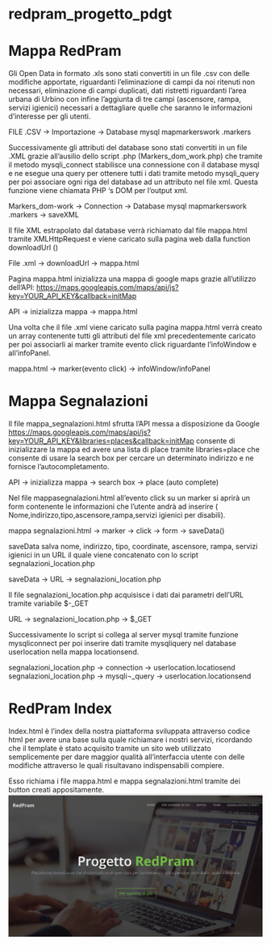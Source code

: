 # redpram_progetto_pdgt
# Mappa RedPram 

Gli Open Data in formato .xls sono stati convertiti in un file .csv  con delle modifiche apportate, riguardanti l’eliminazione di campi da noi ritenuti non necessari, eliminazione di campi duplicati, dati ristretti riguardanti l’area urbana di Urbino con infine l’aggiunta di tre campi (ascensore, rampa, servizi igienici) necessari a dettagliare quelle che saranno le informazioni d’interesse per gli utenti.

FILE .CSV -> Importazione -> Database mysql mapmarkerswork .markers

Successivamente gli attributi del database sono stati convertiti in un file .XML grazie all’ausilio dello script .php (Markers_dom_work.php) che tramite il metodo mysqli_connect stabilisce una connessione con il database mysql e ne esegue una query per ottenere tutti i dati tramite metodo mysqli_query per poi associare ogni riga del database ad un attributo nel file xml. Questa funzione viene chiamata PHP ‘s DOM per l’output xml. 

Markers_dom-work -> Connection -> Database mysql mapmarkerswork .markers -> saveXML


Il file XML estrapolato dal database verrà richiamato dal file mappa.html tramite XMLHttpRequest e viene  caricato sulla pagina web dalla function  downloadUrl () 

File .xml -> downloadUrl -> mappa.html

Pagina mappa.html inizializza una mappa di google maps grazie all’utilizzo dell’API: https://maps.googleapis.com/maps/api/js?key=YOUR_API_KEY&callback=initMap

API -> inizializza mappa -> mappa.html


Una volta che il file .xml viene caricato sulla pagina mappa.html verrà creato un array contenente tutti gli attributi del file xml precedentemente caricato per poi associarli ai marker tramite evento click riguardante l’infoWindow e  all’infoPanel.  

mappa.html -> marker(evento click) -> infoWindow/infoPanel 


# Mappa Segnalazioni

Il file mappa_segnalazioni.html sfrutta l’API messa a disposizione da Google
https://maps.googleapis.com/maps/api/js?key=YOUR_API_KEY&libraries=places&callback=initMap 
consente di inizializzare la mappa ed avere una lista di place tramite libraries=place che consente di usare la search box per cercare un determinato indirizzo e ne fornisce l’autocompletamento.

API -> inizializza mappa -> search box -> place (auto complete)

Nel file mappasegnalazioni.html all’evento click su un marker si aprirà un form contenente le informazioni che l’utente andrà ad inserire ( Nome,indirizzo,tipo,ascensore,rampa,servizi igienici per disabili).

mappa segnalazioni.html -> marker -> click -> form -> saveData()

saveData salva nome, indirizzo, tipo, coordinate, ascensore, rampa, servizi igienici in un URL il quale viene concatenato con lo script segnalazioni_location.php

saveData -> URL -> segnalazioni_location.php


Il file segnalazioni_location.php acquisisce i dati dai parametri dell’URL tramite variabile $-_GET 

URL -> segnalazioni_location.php -> $_GET 

Successivamente lo script si collega al server mysql tramite funzione mysqliconnect per poi inserire dati tramite mysqliquery nel database userlocation nella mappa locationsend.

segnalazioni_location.php -> connection -> userlocation.locatiosend 
segnalazioni_location.php -> mysqli¬_query -> userlocation.locationsend 


# RedPram Index

Index.html è l’index della nostra piattaforma sviluppata attraverso codice html per avere una base sulla quale richiamare i nostri servizi, ricordando che il template è stato acquisito tramite un sito web utilizzato semplicemente per dare maggior qualità all’interfaccia utente con delle modifiche attraverso le quali risultavano indispensabili compiere. 

Esso richiama i file mappa.html  e mappa segnalazioni.html tramite dei button creati appositamente.
<img src="screen/redpram1.png">

